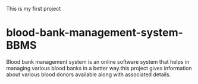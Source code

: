 This is my first project
# blood-bank-management-system-BBMS
Blood bank management system is an online software system that helps in managing various blood banks in a better way.this project gives information about various blood donors available along with associated details.
